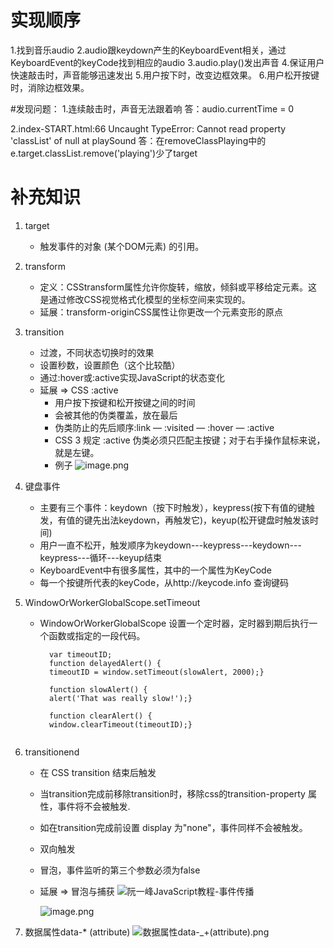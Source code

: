 # 实现顺序
1.找到音乐audio
2.audio跟keydown产生的KeyboardEvent相关，通过KeyboardEvent的keyCode找到相应的audio
3.audio.play()发出声音
4.保证用户快速敲击时，声音能够迅速发出
5.用户按下时，改变边框效果。
6.用户松开按键时，消除边框效果。

#发现问题：
1.连续敲击时，声音无法跟着响
答：audio.currentTime = 0

2.index-START.html:66 Uncaught TypeError: Cannot read property 'classList' of null at playSound
答：在removeClassPlaying中的e.target.classList.remove('playing')少了target


# 补充知识
1. target
   - 触发事件的对象 (某个DOM元素) 的引用。

2. transform
   - 定义：CSStransform属性允许你旋转，缩放，倾斜或平移给定元素。这是通过修改CSS视觉格式化模型的坐标空间来实现的。
   - 延展：transform-originCSS属性让你更改一个元素变形的原点
 

3. transition
	-  过渡，不同状态切换时的效果
	-  设置秒数，设置颜色（这个比较酷）
	-  通过:hover或:active实现JavaScript的状态变化
    -  延展 => CSS :active
        - 用户按下按键和松开按键之间的时间
        - 会被其他的伪类覆盖，放在最后
        - 伪类防止的先后顺序:link — :visited — :hover — :active
        - CSS 3 规定 :active 伪类必须只匹配主按键；对于右手操作鼠标来说，就是左键。
        - 例子
            ![image.png](https://upload-images.jianshu.io/upload_images/2195446-7deeb90491c760ee.png?imageMogr2/auto-orient/strip%7CimageView2/2/w/1240)



4. 键盘事件
	-  主要有三个事件：keydown（按下时触发），keypress(按下有值的键触发，有值的键先出法keydown，再触发它)，keyup(松开键盘时触发该时间)
	-  用户一直不松开，触发顺序为keydown---keypress---keydown---keypress---循环---keyup结束
    -  KeyboardEvent中有很多属性，其中的一个属性为KeyCode
    -  每一个按键所代表的keyCode，从http://keycode.info  查询键码
  



5. WindowOrWorkerGlobalScope.setTimeout
    - WindowOrWorkerGlobalScope 设置一个定时器，定时器到期后执行一个函数或指定的一段代码。
      ```
        var timeoutID;
        function delayedAlert() {
        timeoutID = window.setTimeout(slowAlert, 2000);}

        function slowAlert() {
        alert('That was really slow!');}

        function clearAlert() {
        window.clearTimeout(timeoutID);}
    
6. transitionend
    -   在 CSS transition 结束后触发
    -   当transition完成前移除transition时，移除css的transition-property 属性，事件将不会被触发.
    -   如在transition完成前设置  display 为"none"，事件同样不会被触发。
    -   双向触发
    -   冒泡，事件监听的第三个参数必须为false
    -   延展 => 冒泡与捕获
        ![阮一峰JavaScript教程-事件传播](https://upload-images.jianshu.io/upload_images/2195446-c9c0afc297f24da7.png?imageMogr2/auto-orient/strip%7CimageView2/2/w/1240)

        ![image.png](https://upload-images.jianshu.io/upload_images/2195446-9fb0f324717e5e0b.png?imageMogr2/auto-orient/strip%7CimageView2/2/w/1240)



7. 数据属性data-* (attribute)
![数据属性data-_+(attribute).png](https://upload-images.jianshu.io/upload_images/2195446-959aa3763ba2bced.png?imageMogr2/auto-orient/strip%7CimageView2/2/w/1240)


        
        











